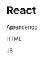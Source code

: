 # React
Aprendendo


HTML
<div id="root">
    <!-- This element's contents will be replaced with your component. -->
</div>

JS

